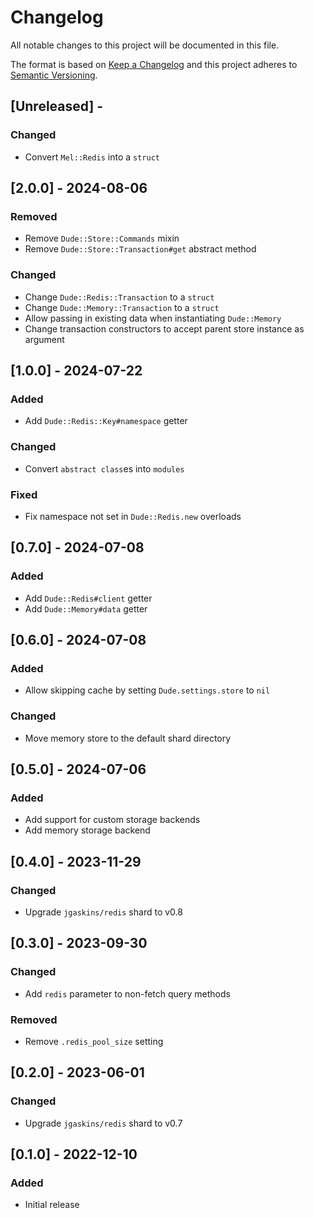 # Changelog

All notable changes to this project will be documented in this file.

The format is based on [Keep a Changelog](http://keepachangelog.com/en/1.0.0/)
and this project adheres to [Semantic Versioning](http://semver.org/spec/v2.0.0.html).

## [Unreleased] - 

### Changed
- Convert `Mel::Redis` into a `struct`

## [2.0.0] - 2024-08-06

### Removed
- Remove `Dude::Store::Commands` mixin
- Remove `Dude::Store::Transaction#get` abstract method

### Changed
- Change `Dude::Redis::Transaction` to a `struct`
- Change `Dude::Memory::Transaction` to a `struct`
- Allow passing in existing data when instantiating `Dude::Memory`
- Change transaction constructors to accept parent store instance as argument

## [1.0.0] - 2024-07-22

### Added
- Add `Dude::Redis::Key#namespace` getter

### Changed
- Convert `abstract class`es into `modules`

### Fixed
- Fix namespace not set in `Dude::Redis.new` overloads

## [0.7.0] - 2024-07-08

### Added
- Add `Dude::Redis#client` getter
- Add `Dude::Memory#data` getter

## [0.6.0] - 2024-07-08

### Added
- Allow skipping cache by setting `Dude.settings.store` to `nil`

### Changed
- Move memory store to the default shard directory

## [0.5.0] - 2024-07-06

### Added
- Add support for custom storage backends
- Add memory storage backend

## [0.4.0] - 2023-11-29

### Changed
- Upgrade `jgaskins/redis` shard to v0.8

## [0.3.0] - 2023-09-30

### Changed
- Add `redis` parameter to non-fetch query methods

### Removed
- Remove `.redis_pool_size` setting

## [0.2.0] - 2023-06-01

### Changed
- Upgrade `jgaskins/redis` shard to v0.7

## [0.1.0] - 2022-12-10

### Added
- Initial release
